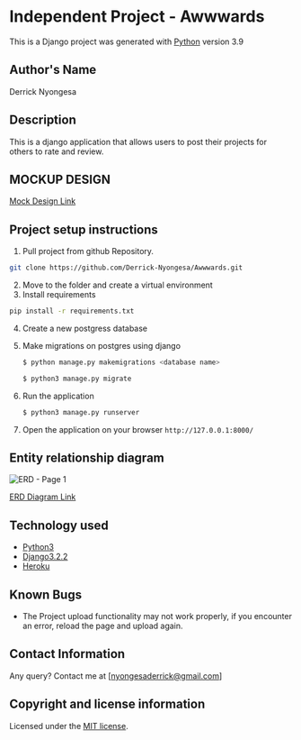 # Independent Project - Awwwards

This is a Django project was generated with [Python](https://www.python.org/) version 3.9


## Author's Name
Derrick Nyongesa


## Description
This is a django application that allows users to post their projects for others to rate and review.


## MOCKUP DESIGN
[Mock Design Link](https://www.figma.com/proto/OI47QDVqpRzEqSwQBb0Pq8/IP3?node-id=1%3A5&scaling=min-zoom&page-id=0%3A1)

## Project setup instructions
1. Pull project from github Repository.

```bash
git clone https://github.com/Derrick-Nyongesa/Awwwards.git
``` 
2. Move to the folder and create a virtual environment
3. Install requirements
  ```bash
  pip install -r requirements.txt
  ```
4. Create a new postgress database

5. Make migrations on postgres using django
    ```bash
    $ python manage.py makemigrations <database name>
    ```
    ```bash
    $ python3 manage.py migrate
    ```
6. Run the application
    ```bash
    $ python3 manage.py runserver
    ``` 
5. Open the application on your browser `http://127.0.0.1:8000/`


## Entity relationship diagram 
![ERD - Page 1](https://user-images.githubusercontent.com/78686755/120072594-3cf4b280-c09d-11eb-8887-03333193e643.png)

[ERD Diagram Link](https://lucid.app/lucidchart/a59504c6-b082-4918-86a3-d385cee5ddf9/edit?page=0_0#)



## Technology used
* [Python3](https://www.python.org/)
* [Django3.2.2](https://docs.djangoproject.com/en/3.2/releases/3.2.2/)
* [Heroku](https://heroku.com)


## Known Bugs  
* The Project upload functionality may not work properly, if you encounter an error, reload the page and upload again. 




## Contact Information 
Any query? Contact me at [nyongesaderrick@gmail.com]


## Copyright and license information
Licensed under the [MIT license](LICENSE).
